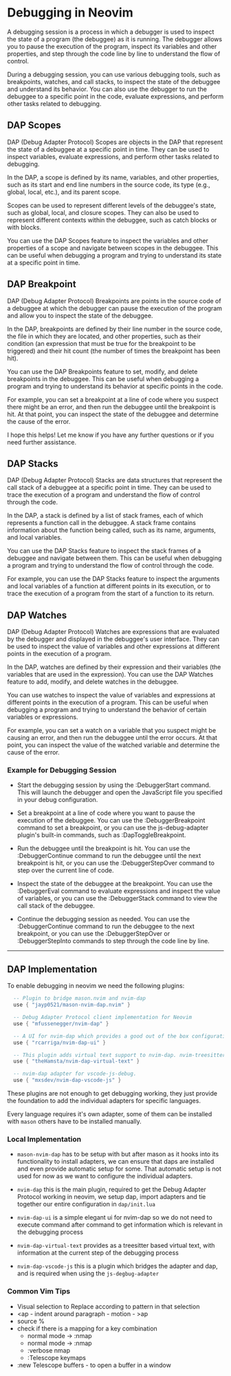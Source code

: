 # Debugging in Neovim

A debugging session is a process in which a debugger is used to inspect the state of a program (the debuggee) as it is running. The debugger allows you to pause the execution of the program, inspect its variables and other properties, and step through the code line by line to understand the flow of control.

During a debugging session, you can use various debugging tools, such as breakpoints, watches, and call stacks, to inspect the state of the debuggee and understand its behavior. You can also use the debugger to run the debuggee to a specific point in the code, evaluate expressions, and perform other tasks related to debugging.

## DAP Scopes

DAP (Debug Adapter Protocol) Scopes are objects in the DAP that represent the state of a debuggee at a specific point in time. They can be used to inspect variables, evaluate expressions, and perform other tasks related to debugging.

In the DAP, a scope is defined by its name, variables, and other properties, such as its start and end line numbers in the source code, its type (e.g., global, local, etc.), and its parent scope.

Scopes can be used to represent different levels of the debuggee's state, such as global, local, and closure scopes. They can also be used to represent different contexts within the debuggee, such as catch blocks or with blocks.

You can use the DAP Scopes feature to inspect the variables and other properties of a scope and navigate between scopes in the debuggee. This can be useful when debugging a program and trying to understand its state at a specific point in time.

## DAP Breakpoint

DAP (Debug Adapter Protocol) Breakpoints are points in the source code of a debuggee at which the debugger can pause the execution of the program and allow you to inspect the state of the debuggee.

In the DAP, breakpoints are defined by their line number in the source code, the file in which they are located, and other properties, such as their condition (an expression that must be true for the breakpoint to be triggered) and their hit count (the number of times the breakpoint has been hit).

You can use the DAP Breakpoints feature to set, modify, and delete breakpoints in the debuggee. This can be useful when debugging a program and trying to understand its behavior at specific points in the code.

For example, you can set a breakpoint at a line of code where you suspect there might be an error, and then run the debuggee until the breakpoint is hit. At that point, you can inspect the state of the debuggee and determine the cause of the error.

I hope this helps! Let me know if you have any further questions or if you need further assistance.

## DAP Stacks

DAP (Debug Adapter Protocol) Stacks are data structures that represent the call stack of a debuggee at a specific point in time. They can be used to trace the execution of a program and understand the flow of control through the code.

In the DAP, a stack is defined by a list of stack frames, each of which represents a function call in the debuggee. A stack frame contains information about the function being called, such as its name, arguments, and local variables.

You can use the DAP Stacks feature to inspect the stack frames of a debuggee and navigate between them. This can be useful when debugging a program and trying to understand the flow of control through the code.

For example, you can use the DAP Stacks feature to inspect the arguments and local variables of a function at different points in its execution, or to trace the execution of a program from the start of a function to its return.

## DAP Watches

DAP (Debug Adapter Protocol) Watches are expressions that are evaluated by the debugger and displayed in the debuggee's user interface. They can be used to inspect the value of variables and other expressions at different points in the execution of a program.

In the DAP, watches are defined by their expression and their variables (the variables that are used in the expression). You can use the DAP Watches feature to add, modify, and delete watches in the debuggee.

You can use watches to inspect the value of variables and expressions at different points in the execution of a program. This can be useful when debugging a program and trying to understand the behavior of certain variables or expressions.

For example, you can set a watch on a variable that you suspect might be causing an error, and then run the debuggee until the error occurs. At that point, you can inspect the value of the watched variable and determine the cause of the error.

### Example for Debugging Session

- Start the debugging session by using the :DebuggerStart command. This will launch the debugger and open the JavaScript file you specified in your debug configuration.

- Set a breakpoint at a line of code where you want to pause the execution of the debuggee. You can use the :DebuggerBreakpoint command to set a breakpoint, or you can use the js-debug-adapter plugin's built-in commands, such as :DapToggleBreakpoint.

- Run the debuggee until the breakpoint is hit. You can use the :DebuggerContinue command to run the debuggee until the next breakpoint is hit, or you can use the :DebuggerStepOver command to step over the current line of code.

- Inspect the state of the debuggee at the breakpoint. You can use the :DebuggerEval command to evaluate expressions and inspect the value of variables, or you can use the :DebuggerStack command to view the call stack of the debuggee.

- Continue the debugging session as needed. You can use the :DebuggerContinue command to run the debuggee to the next breakpoint, or you can use the :DebuggerStepOver or :DebuggerStepInto commands to step through the code line by line.

---

## DAP Implementation

To enable debugging in neovim we need the following plugins:

```lua
  -- Plugin to bridge mason.nvim and nvim-dap
  use { "jayp0521/mason-nvim-dap.nvim" }

  -- Debug Adapter Protocol client implementation for Neovim
  use { "mfussenegger/nvim-dap" }

  -- A UI for nvim-dap which provides a good out of the box configuration.
  use { "rcarriga/nvim-dap-ui" }

  -- This plugin adds virtual text support to nvim-dap. nvim-treesitter is used to find variable definitions.
  use { "theHamsta/nvim-dap-virtual-text" }

  -- nvim-dap adapter for vscode-js-debug.
  use { "mxsdev/nvim-dap-vscode-js" }
```

These plugins are not enough to get debugging working, they just provide the foundation to add the individual adapters for specific languages.

Every language requires it's own adapter, some of them can be installed with `mason` others have to be installed manually.

### Local Implementation

- `mason-nvim-dap` has to be setup with but after mason as it hooks into its functionality to install adapters, we can ensure that daps are installed and even provide automatic setup for some. That automatic setup is not used for now as we want to configure the individual adapters.

- `nvim-dap` this is the main plugin, required to get the Debug Adapter Protocol working in neovim, we setup dap, import adapters and tie together our entire configuration in `dap/init.lua`

- `nvim-dap-ui` is a simple elegant ui for nvim-dap so we do not need to execute command after command to get information which is relevant in the debugging process

- `nvim-dap-virtual-text` provides as a treesitter based virtual text, with information at the current step of the debugging process

- `nvim-dap-vscode-js` this is a plugin which bridges the adapter and dap, and is required when using the `js-degbug-adapter`

### Common Vim Tips

- Visual selection to Replace according to pattern in that selection
- <ap - indent around paragraph - motion - >ap
- source %
- check if there is a mapping for a key combination
  - normal mode -> :nmap
  - normal mode -> :nmap <leader>
  - :verbose nmap <leader>
  - :Telescope keymaps
- :new Telescope buffers - to open a buffer in a window
